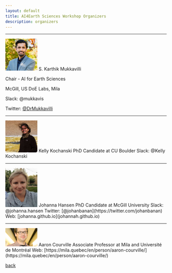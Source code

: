 ```yaml
---
layout: default
title: AI4Earth Sciences Workshop Organizers
description: organizers
---
```


---

<img src="https://github.com/ai4earthscience/iclr-2020-workshop/blob/master/images/karthik.jpg" alt="karthik" width="100"/>
S. Karthik Mukkavilli      

Chair - AI for Earth Sciences  

McGill, US DoE Labs, Mila  

Slack: @mukkavis  

Twitter: [@DrMukkavilli](https://twitter.com/DrMukkavilli)    

---

<img src="https://github.com/ai4earthscience/iclr-2020-workshop/blob/master/images/kelly.jpeg" alt="kelly" width="100"/>
Kelly Kochanski   
PhD Candidate at CU Boulder   
Slack: @Kelly Kochanski  


---

<img src="https://github.com/ai4earthscience/iclr-2020-workshop/blob/master/images/jhansen.png" alt="jhansen" width="100"/>
Johanna Hansen  
PhD Candidate at McGill University  
Slack: @johanna.hansen  
Twitter: [@johanbanan](https://twitter.com/johanbanan)  
Web: [johanna.github.io](johannah.github.io)  

---
<img src="https://github.com/ai4earthscience/iclr-2020-workshop/blob/master/images/aaron.jpg" alt="aaron" width="100"/>
Aaron Courville  
Associate Professor at Mila and Université de Montréal  
Web: [https://mila.quebec/en/person/aaron-courville/](https://mila.quebec/en/person/aaron-courville/)  


[back](./)
